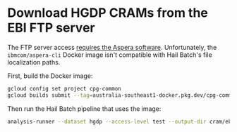 # Download HGDP CRAMs from the EBI FTP server

The FTP server access [requires the Aspera software](https://www.internationalgenome.org/category/ftp/). Unfortunately, the `ibmcom/aspera-cli` Docker image isn't compatible with Hail Batch's file localization paths.

First, build the Docker image:

```sh
gcloud config set project cpg-common
gcloud builds submit --tag=australia-southeast1-docker.pkg.dev/cpg-common/images/aspera:v1 .
```

Then run the Hail Batch pipeline that uses the image:

```sh
analysis-runner --dataset hgdp --access-level test --output-dir cram/ebi --description "Copy HGDP CRAMs from EBI FTP" main.py
```
